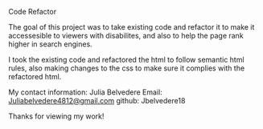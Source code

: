 Code Refactor

The goal of this project was to take existing code and refactor it to make it accessesible to viewers with disabilites, and also to help the page rank higher in search engines. 

I took the existing code and refactored the html to follow semantic html rules, also making changes to the css to make sure it complies with the refactored html. 

My contact information: Julia Belvedere 
Email: Juliabelvedere4812@gmail.com
github: Jbelvedere18

Thanks for viewing my work!



